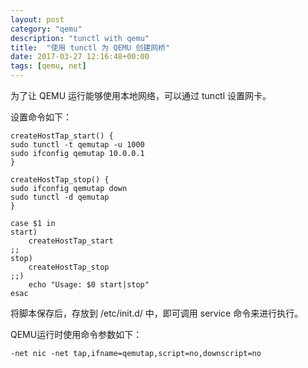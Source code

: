```yaml
---
layout: post
category: "qemu"
description: "tunctl with qemu"
title:  "使用 tunctl 为 QEMU 创建网桥"
date: 2017-03-27 12:16:48+00:00
tags: [qemu, net]
---
```


为了让 QEMU 运行能够使用本地网络，可以通过 tunctl 设置网卡。

设置命令如下：

```
createHostTap_start() {
sudo tunctl -t qemutap -u 1000
sudo ifconfig qemutap 10.0.0.1
}

createHostTap_stop() {
sudo ifconfig qemutap down
sudo tunctl -d qemutap
}

case $1 in
start)
    createHostTap_start
;;
stop)
    createHostTap_stop
;;)
    echo "Usage: $0 start|stop"
esac
```

将脚本保存后，存放到 /etc/init.d/ 中，即可调用 service 命令来进行执行。

QEMU运行时使用命令参数如下：

```
-net nic -net tap,ifname=qemutap,script=no,downscript=no
```